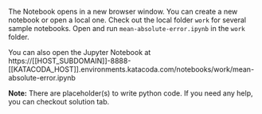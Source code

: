The Notebook opens in a new browser window. You can create a new notebook or open a local one. Check out the local folder `work` for several sample notebooks. Open and run `mean-absolute-error.ipynb` in the `work` folder.

You can also open the Jupyter Notebook at https://[[HOST_SUBDOMAIN]]-8888-[[KATACODA_HOST]].environments.katacoda.com/notebooks/work/mean-absolute-error.ipynb

**Note:**
There are placeholder(s) to write python code. If you need any help, you can checkout solution tab.